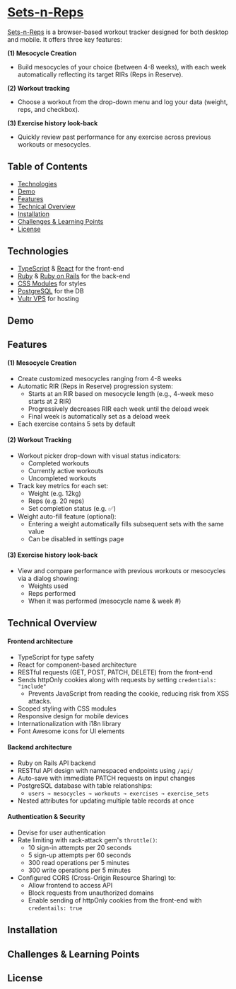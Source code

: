# [Sets-n-Reps](https://sets-n-reps.com)                                                                                                                                                                                                                                                                                                                    

[Sets-n-Reps](https://sets-n-reps.com) is a browser-based workout tracker designed for both desktop and mobile.
It offers three key features:

**(1) Mesocycle Creation**
- Build mesocycles of your choice (between 4-8 weeks), with each week automatically reflecting its target RIRs (Reps in Reserve).

**(2) Workout tracking**
- Choose a workout from the drop-down menu and log your data (weight, reps, and checkbox).

**(3) Exercise history look-back**
- Quickly review past performance for any exercise across previous workouts or mesocycles.

## Table of Contents

- [Technologies](#technologies)
- [Demo](#demo)
- [Features](#features)
- [Technical Overview](#technical-overview)
- [Installation](#installation)
- [Challenges & Learning Points](#challenges--learning-points)
- [License](#license)

## Technologies

- [TypeScript](https://www.typescriptlang.org/) & [React](https://react.dev/) for the front-end
- [Ruby](https://www.ruby-lang.org/en/) & [Ruby on Rails](https://rubyonrails.org/) for the back-end
- [CSS Modules](https://github.com/css-modules/css-modules) for styles
- [PostgreSQL](https://www.postgresql.org/) for the DB
- [Vultr VPS](https://www.vultr.com/) for hosting

## Demo

## Features

#### (1) Mesocycle Creation
- Create customized mesocycles ranging from 4-8 weeks
- Automatic RIR (Reps in Reserve) progression system:
  - Starts at an RIR based on mesocycle length (e.g., 4-week meso starts at 2 RIR)
  - Progressively decreases RIR each week until the deload week
  - Final week is automatically set as a deload week
- Each exercise contains 5 sets by default
#### (2) Workout Tracking
- Workout picker drop-down with visual status indicators:
  - Completed workouts
  - Currently active workouts
  - Uncompleted workouts
- Track key metrics for each set:
  - Weight (e.g. 12kg)
  - Reps (e.g. 20 reps)
  - Set completion status (e.g. ✅)
- Weight auto-fill feature (optional):
    - Entering a weight automatically fills subsequent sets with the same value
    - Can be disabled in settings page
#### (3) Exercise history look-back
- View and compare performance with previous workouts or mesocycles via a dialog showing:
  - Weights used
  - Reps performed
  - When it was performed (mesocycle name & week #)

## Technical Overview

#### Frontend architecture
- TypeScript for type safety
- React for component-based architecture
- RESTful requests (GET, POST, PATCH, DELETE) from the front-end
- Sends httpOnly cookies along with requests by setting `credentials: "include"`
    - Prevents JavaScript from reading the cookie, reducing risk from XSS attacks.
- Scoped styling with CSS modules
- Responsive design for mobile devices
- Internationalization with i18n library
- Font Awesome icons for UI elements
#### Backend architecture
- Ruby on Rails API backend
- RESTful API design with namespaced endpoints using `/api/`
- Auto-save with immediate PATCH requests on input changes
- PostgreSQL database with table relationships:
  - `users → mesocycles → workouts → exercises → exercise_sets`
- Nested attributes for updating multiple table records at once
#### Authentication & Security
- Devise for user authentication
- Rate limiting with rack-attack gem's `throttle()`:
  - 10 sign-in attempts per 20 seconds
  - 5 sign-up attempts per 60 seconds
  - 300 read operations per 5 minutes
  - 300 write operations per 5 minutes
- Configured CORS (Cross-Origin Resource Sharing) to:
  - Allow frontend to access API
  - Block requests from unauthorized domains
  - Enable sending of httpOnly cookies from the front-end with `credentails: true`

## Installation

## Challenges & Learning Points

## License